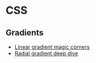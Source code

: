 # CSS
## Gradients
* [Linear gradient magic corners](http://meyerweb.com/eric/thoughts/2012/04/26/lineargradient-keywords/)
* [Radial gradient deep dive](https://dev.opera.com/articles/css3-radial-gradients/)
